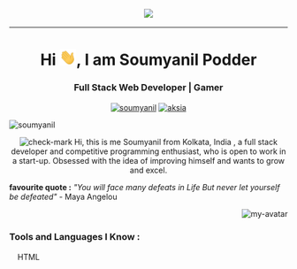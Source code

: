 <p align="center">
  <img src="https://github.com/thompsonemerson/thompsonemerson/raw/master/cover-thompson.png" height="200"/>
</p>

<hr>

<h1 align="center">Hi <img src="https://raw.githubusercontent.com/ABSphreak/ABSphreak/master/gifs/Hi.gif" width="30px">, I am Soumyanil Podder</h1>
<h3 align="center">Full Stack Web Developer | Gamer</h3>
<p align="center">
<a href="https://www.linkedin.com/in/soumyanil-podder-769008165/" target="_blank"><img align="center" src="https://cdn.jsdelivr.net/npm/simple-icons@3.0.1/icons/linkedin.svg" alt="soumyanil" height="30" width="40" /></a>
 <a href="https://twitter.com/PodderSoumyanil" target="_blank"><img align="center" src="https://cdn.jsdelivr.net/npm/simple-icons@3.0.1/icons/twitter.svg" alt="aksia" height="30" width="40" /></a>
</p>
<p align="left"><img src="https://komarev.com/ghpvc/?username=soumyanil22&style=for-the-badge" alt="soumyanil"/></p>
<p align="center"><img width="18px" height="18px" src="https://cdn.jsdelivr.net/npm/simple-icons@3.0.1/icons/checkmarx.svg" alt="check-mark" /> Hi, this is me Soumyanil from Kolkata, India , a full stack developer and competitive programming enthusiast, who is open to work in a start-up. Obsessed with the idea of improving himself and wants to grow and excel.
  
  <b>favourite quote :</b> <i>"You will face many defeats in Life But never let yourself be defeated"</i> - Maya Angelou
</p>
  
<p align="right"><img width="200px" src="https://user-images.githubusercontent.com/33495426/184498522-ebf54f35-56dd-4285-acca-9023e54c936e.png" alt="my-avatar"/></p>

### Tools and Languages I Know :
<p><img width="15px" height="15px" src="https://cdn.jsdelivr.net/npm/simple-icons@3.0.1/icons/html5.svg" />HTML</p>


<!--
**soumyanil22/soumyanil22** is a ✨ _special_ ✨ repository because its `README.md` (this file) appears on your GitHub profile.

Here are some ideas to get you started:

- 🔭 I’m currently working on ...
- 🌱 I’m currently learning ...
- 👯 I’m looking to collaborate on ...
- 🤔 I’m looking for help with ...
- 💬 Ask me about ...
- 📫 How to reach me: ...
- 😄 Pronouns: ...
- ⚡ Fun fact: ...
-->
